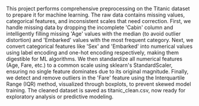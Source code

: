 This project performs comprehensive preprocessing on the Titanic dataset to prepare it for machine learning. The raw data contains missing values, categorical features, and inconsistent scales that need correction. First, we handle missing data by dropping the incomplete 'Cabin' column and intelligently filling missing 'Age' values with the median (to avoid outlier distortion) and 'Embarked' values with the most frequent category. Next, we convert categorical features like 'Sex' and 'Embarked' into numerical values using label encoding and one-hot encoding respectively, making them digestible for ML algorithms. We then standardize all numerical features (Age, Fare, etc.) to a common scale using sklearn's StandardScaler, ensuring no single feature dominates due to its original magnitude. Finally, we detect and remove outliers in the 'Fare' feature using the Interquartile Range (IQR) method, visualized through boxplots, to prevent skewed model training. The cleaned dataset is saved as titanic_clean.csv, now ready for exploratory analysis or predictive modeling.

